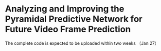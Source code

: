 # Analyzing and Improving the Pyramidal Predictive Network for Future Video Frame Prediction
The complete code is expected to be uploaded within two weeks （Jan 27）
